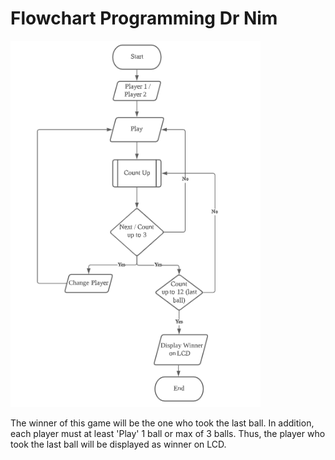 # Flowchart Programming Dr Nim

<p align = "centre">
<img src="https://github.com/hamdibadrul/Embeded-Design/blob/main/Assignment/Flowchart%20Programming%20Assignment.PNG" width = "400" 
     </p>

The winner of this game will be the one who took the last ball. In addition, each player must at least 'Play' 1 ball or max of 3 balls.
Thus, the player who took the last ball will be displayed as winner on LCD.

